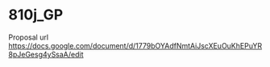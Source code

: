 # 810j_GP
Proposal url
https://docs.google.com/document/d/1779bOYAdfNmtAiJscXEuOuKhEPuYR8pJeGesg4ySsaA/edit